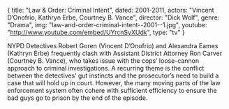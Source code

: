 {
  title: "Law & Order: Criminal Intent",
  dated: 2001-2011,
  actors: "Vincent D’Onofrio, Kathryn Erbe, Courtney B. Vance",
  director: "Dick Wolf",
  genre: "Drama",
  img: "law-and-order-criminal-intent--2001--1.jpg",
  youtube: "http://www.youtube.com/embed/UYrcnSyXUdk",
  type: "tv"
}

NYPD Detectives Robert Goren (Vincent D’Onofrio) and Alexandra Eames (Kathryn Erbe) frequently clash with Assistant District Attorney Ron Carver (Courtney B. Vance), who takes issue with the cops’ loose-cannon approach to criminal investigations. A recurring theme is the conflict between the detectives’ gut instincts and the prosecutor’s need to build a case that will hold up in court. However, the many moving parts of the law enforcement system often cohere with sufficient efficiency to ensure the bad guys go to prison by the end of the episode. 